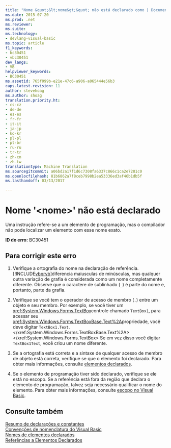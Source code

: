 ```yaml
---
title: "Nome &quot;&lt;nome&gt;&quot; não está declarado como | Documentos do Microsoft"
ms.date: 2015-07-20
ms.prod: .net
ms.reviewer: 
ms.suite: 
ms.technology:
- devlang-visual-basic
ms.topic: article
f1_keywords:
- bc30451
- vbc30451
dev_langs:
- VB
helpviewer_keywords:
- BC30451
ms.assetid: 765f099b-e21e-47c6-a906-a065444e56b3
caps.latest.revision: 11
author: stevehoag
ms.author: shoag
translation.priority.ht:
- cs-cz
- de-de
- es-es
- fr-fr
- it-it
- ja-jp
- ko-kr
- pl-pl
- pt-br
- ru-ru
- tr-tr
- zh-cn
- zh-tw
translationtype: Machine Translation
ms.sourcegitcommit: a06bd2a17f1d6c7308fa6337c866c1ca2e7281c0
ms.openlocfilehash: 81b6862a7f8ceb7998b2ea53336ed3af46b1db5f
ms.lasthandoff: 03/13/2017

---
```

# <a name="name-39ltnamegt39-is-not-declared"></a>Nome '&lt;nome&gt;' não está declarado
Uma instrução refere-se a um elemento de programação, mas o compilador não pode localizar um elemento com esse nome exato.  
  
 **ID do erro:** BC30451  
  
## <a name="to-correct-this-error"></a>Para corrigir este erro  
  
1.  Verifique a ortografia do nome na declaração de referência. [!INCLUDE[vbprvb](../../../csharp/programming-guide/concepts/linq/includes/vbprvb_md.md)]diferencia maiusculas de minúsculas, mas qualquer outra variação de grafia é considerada como um nome completamente diferente. Observe que o caractere de sublinhado (`_`) é parte do nome e, portanto, parte da grafia.  
  
2.  Verifique se você tem o operador de acesso de membro (`.`) entre um objeto e seu membro. Por exemplo, se você tiver um <xref:System.Windows.Forms.TextBox>controle chamado `TextBox1`, para acessar seu <xref:System.Windows.Forms.TextBoxBase.Text%2A>propriedade, você deve digitar `TextBox1.Text`.</xref:System.Windows.Forms.TextBoxBase.Text%2A> </xref:System.Windows.Forms.TextBox> Se em vez disso você digitar `TextBox1Text`, você criou um nome diferente.  
  
3.  Se a ortografia está correta e a sintaxe de qualquer acesso de membro de objeto está correta, verifique se que o elemento foi declarado. Para obter mais informações, consulte [elementos declarados](../../../visual-basic/programming-guide/language-features/declared-elements/index.md).  
  
4.  Se o elemento de programação tiver sido declarado, verifique se ele está no escopo. Se a referência está fora da região que declara o elemento de programação, talvez seja necessário qualificar o nome do elemento. Para obter mais informações, consulte [escopo no Visual Basic](../../../visual-basic/programming-guide/language-features/declared-elements/scope.md).  
  
## <a name="see-also"></a>Consulte também  
 [Resumo de declarações e constantes](../../../visual-basic/language-reference/keywords/declarations-and-constants-summary.md)   
 [Convenções de nomenclatura do Visual Basic](../../../visual-basic/programming-guide/program-structure/naming-conventions.md)   
 [Nomes de elementos declarados](../../../visual-basic/programming-guide/language-features/declared-elements/declared-element-names.md)   
 [Referências a Elementos Declarados](../../../visual-basic/programming-guide/language-features/declared-elements/references-to-declared-elements.md)
